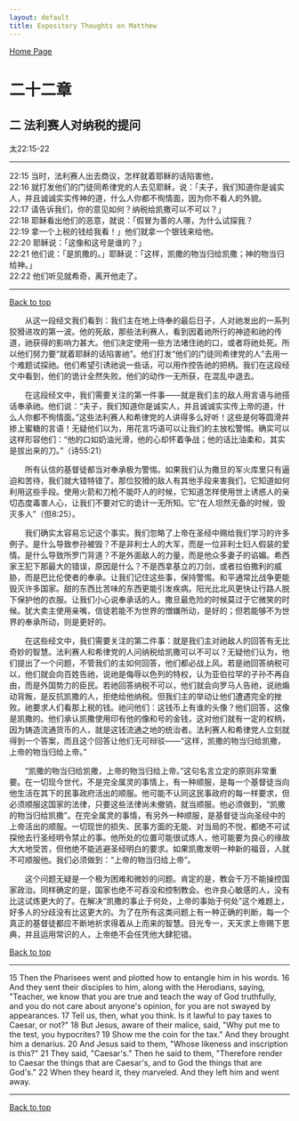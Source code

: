 ```yaml
---
layout: default
title: Expository Thoughts on Matthew
---
```

[ Home Page ]({{site.baseurl}}/index) <br>

<a name="0"></a>
# 二十二章 

## 二 法利赛人对纳税的提问

太22:15-22

***

22:15 当时，法利赛人出去商议，怎样就着耶稣的话陷害他，<br>
22:16 就打发他们的门徒同希律党的人去见耶稣，说：「夫子，我们知道你是诚实人，并且诚诚实实传神的道，什么人你都不徇情面，因为你不看人的外貌。<br>
22:17 请告诉我们，你的意见如何？纳税给凯撒可以不可以？」<br>
22:18 耶稣看出他们的恶意，就说：「假冒为善的人哪，为什么试探我？<br>
22:19 拿一个上税的钱给我看！」他们就拿一个银钱来给他。<br>
22:20 耶稣说：「这像和这号是谁的？」<br>
22:21 他们说：「是凯撒的。」耶稣说：「这样，凯撒的物当归给凯撒；神的物当归给神。」<br>
22:22 他们听见就希奇，离开他走了。<br>

***

[Back to top](#0)

&emsp;&emsp;从这一段经文我们看到：我们主在地上侍奉的最后日子，人对祂发出的一系列狡猾进攻的第一波。他的死敌，那些法利赛人，看到因着祂所行的神迹和祂的传道，祂获得的影响力甚大。他们决定使用一些方法堵住祂的口，或者将祂处死。所以他们努力要“就着耶稣的话陷害祂”。他们打发“他们的门徒同希律党的人”去用一个难题试探祂。他们希望引诱祂说一些话，可以用作控告祂的把柄。我们在这段经文中看到，他们的诡计全然失败。他们的动作一无所获，在混乱中退去。

&emsp;&emsp;在这段经文中，我们需要关注的第一件事——就是我们主的敌人用言语与祂搭话奉承祂。他们说：“夫子，我们知道你是诚实人，并且诚诚实实传上帝的道，什么人你都不徇情面。”这些法利赛人和希律党的人讲得多么好听！这些是何等圆滑并掺上蜜糖的言语！无疑他们以为，用花言巧语可以让我们的主放松警惕。确实可以这样形容他们：“他的口如奶油光滑，他的心却怀着争战；他的话比油柔和，其实是拔出来的刀。”（诗55:21）

&emsp;&emsp;所有认信的基督徒都当对奉承极为警惕。如果我们认为撒旦的军火库里只有逼迫和苦待，我们就大错特错了。那位狡猾的敌人有其他手段来害我们，它知道如何利用这些手段。使用火箭和刀枪不能吓人的时候，它知道怎样使用世上诱惑人的亲切态度毒害人心，让我们不要对它的诡计一无所知。它“在人坦然无备的时候，毁灭多人”（但8:25）。

&emsp;&emsp;我们确实太容易忘记这个事实。我们忽略了上帝在圣经中赐给我们学习的许多例子。是什么导致参孙被毁？不是非利士人的大军，而是一位非利士妇人假装的爱情。是什么导致所罗门背道？不是外面敌人的力量，而是他众多妻子的谄媚。希西家王犯下那最大的错误，原因是什么？不是西拿基立的刀剑，或者拉伯撒利的威胁，而是巴比伦使者的奉承。让我们记住这些事，保持警惕。和平通常比战争更能毁灭许多国家。甜的东西比苦味的东西更能引发疾病。阳光比北风更快让行路人脱下保护他的衣服。让我们小心说奉承话的人。撒旦最危险的时候莫过于它微笑的时候。犹大卖主使用亲嘴，信徒若能不为世界的憎嫌所动，是好的；但若能够不为世界的奉承所动，则是更好的。

&emsp;&emsp;在这些经文中，我们需要关注的第二件事：就是我们主对祂敌人的回答有无比奇妙的智慧。法利赛人和希律党的人问纳税给凯撒可以不可以？无疑他们认为，他们提出了一个问题，不管我们的主如何回答，他们都必战上风。若是祂回答纳税可以，他们就会向百姓告祂，说祂是侮辱以色列的特权，认为亚伯拉罕的子孙不再自由，而是外国势力的臣民。若祂回答纳税不可以，他们就会向罗马人告祂，说祂煽动背叛，是反抗凯撒的人，拒绝给他纳税。但我们主的举动让他们遭遇完全的挫败。祂要求人们看那上税的钱。祂问他们：这钱币上有谁的头像？他们回答，这像是凯撒的。他们承认凯撒使用印有他的像和号的金钱，这对他们就有一定的权柄，因为铸造流通货币的人，就是这钱流通之地的统治者。法利赛人和希律党人立刻就得到一个答案，而且这个回答让他们无可辩驳——“这样，凯撒的物当归给凯撒，上帝的物当归给上帝。”

&emsp;&emsp;“凯撒的物当归给凯撒，上帝的物当归给上帝。”这句名言立定的原则非常重要。在一切现今世代，不是完全属灵的事情上，有一种顺服，是每一个基督徒当向他生活在其下的民事政府活出的顺服。他可能不认同这民事政府的每一样要求，但必须顺服这国家的法律，只要这些法律尚未撤销，就当顺服。他必须做到，“凯撒的物当归给凯撒”。在完全属灵的事情，有另外一种顺服，是基督徒当向圣经中的上帝活出的顺服。一切现世的损失、民事方面的无能、对当局的不悦，都绝不可试探他去行圣经明令禁止的事。他所处的位置可能很试炼人，他可能要为良心的缘故大大地受苦，但他绝不能逃避圣经明白的要求。如果凯撒发明一种新的福音，人就不可顺服他。我们必须做到：“上帝的物当归给上帝”。

&emsp;&emsp;这个问题无疑是一个极为困难和微妙的问题。肯定的是，教会千万不能操控国家政治。同样确定的是，国家也绝不可吞没和控制教会。也许良心敏感的人，没有比这试炼更大的了。在解决“凯撒的事止于何处，上帝的事始于何处”这个难题上，好多人的分歧没有比这更大的。为了在所有这类问题上有一种正确的判断，每一个真正的基督徒都应不断地祈求得着从上而来的智慧。目光专一，天天求上帝赐下恩典，并且运用常识的人，上帝绝不会任凭他大肆犯错。

[Back to top](#0)

***

15 Then the Pharisees went and plotted how to entangle him in his words. 16 And they sent their disciples to him, along with the Herodians, saying, "Teacher, we know that you are true and teach the way of God truthfully, and you do not care about anyone's opinion, for you are not swayed by appearances. 17 Tell us, then, what you think. Is it lawful to pay taxes to Caesar, or not?" 18 But Jesus, aware of their malice, said, "Why put me to the test, you hypocrites? 19 Show me the coin for the tax." And they brought him a denarius. 20 And Jesus said to them, "Whose likeness and inscription is this?" 21 They said, "Caesar's." Then he said to them, "Therefore render to Caesar the things that are Caesar's, and to God the things that are God's." 22 When they heard it, they marveled. And they left him and went away.

***

[Back to top](#0)
